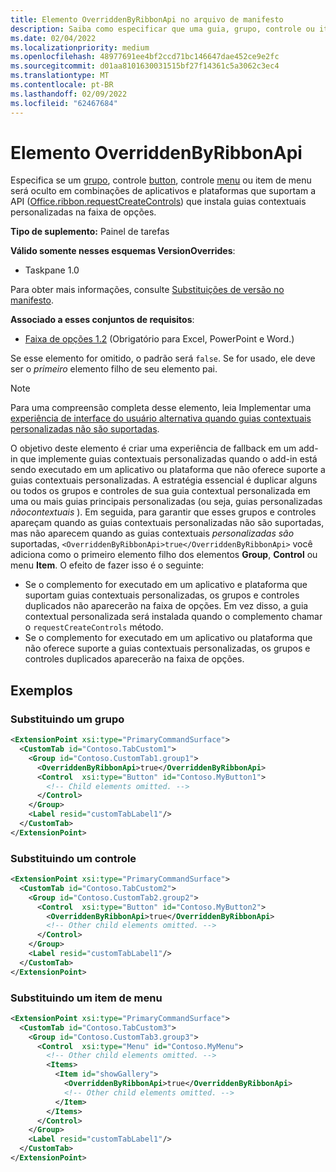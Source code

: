 ```yaml
---
title: Elemento OverriddenByRibbonApi no arquivo de manifesto
description: Saiba como especificar que uma guia, grupo, controle ou item de menu personalizado não deve aparecer quando também faz parte de uma guia contextual personalizada.
ms.date: 02/04/2022
ms.localizationpriority: medium
ms.openlocfilehash: 48977691ee4bf2ccd71bc146647dae452ce9e2fc
ms.sourcegitcommit: d01aa8101630031515bf27f14361c5a3062c3ec4
ms.translationtype: MT
ms.contentlocale: pt-BR
ms.lasthandoff: 02/09/2022
ms.locfileid: "62467684"
---
```

# <a name="overriddenbyribbonapi-element"></a>Elemento OverriddenByRibbonApi

Especifica se um [grupo](group.md), controle [button](control-button.md), controle [menu](control-menu.md) ou item de menu será oculto em combinações de aplicativos e plataformas que suportam a API ([Office.ribbon.requestCreateControls](/javascript/api/office/office.ribbon?view=common-js&preserve-view=true#office-office-ribbon-requestcreatecontrols-member(1))) que instala guias contextuais personalizadas na faixa de opções.

**Tipo de suplemento:** Painel de tarefas

**Válido somente nesses esquemas VersionOverrides**:

- Taskpane 1.0

Para obter mais informações, consulte [Substituições de versão no manifesto](../../develop/add-in-manifests.md#version-overrides-in-the-manifest).

**Associado a esses conjuntos de requisitos**:

- [Faixa de opções 1.2](../requirement-sets/add-in-commands-requirement-sets.md) (Obrigatório para Excel, PowerPoint e Word.)

Se esse elemento for omitido, o padrão será `false`. Se for usado, ele deve ser o *primeiro* elemento filho de seu elemento pai.

> [!NOTE]
> Para uma compreensão completa desse elemento, leia Implementar uma [experiência de interface do usuário alternativa quando guias contextuais personalizadas não são suportadas](../../design/contextual-tabs.md#implement-an-alternate-ui-experience-when-custom-contextual-tabs-are-not-supported).

O objetivo deste elemento é criar uma experiência de fallback em um add-in que implemente guias contextuais personalizadas quando o add-in está sendo executado em um aplicativo ou plataforma que não oferece suporte a guias contextuais personalizadas. A estratégia essencial é duplicar alguns ou todos os grupos e controles de sua guia contextual personalizada em uma ou mais guias principais personalizadas (ou seja, guias personalizadas *nãocontextuais* ). Em seguida, para garantir que esses grupos e controles apareçam quando as guias contextuais personalizadas não são suportadas, mas não aparecem quando as guias contextuais *personalizadas são* suportadas, `<OverriddenByRibbonApi>true</OverriddenByRibbonApi>` você adiciona como o primeiro elemento filho dos elementos **Group**, **Control** ou menu **Item**. O efeito de fazer isso é o seguinte:

- Se o complemento for executado em um aplicativo e plataforma que suportam guias contextuais personalizadas, os grupos e controles duplicados não aparecerão na faixa de opções. Em vez disso, a guia contextual personalizada será instalada quando o complemento chamar o `requestCreateControls` método.
- Se o complemento for executado em um aplicativo ou plataforma que não  oferece suporte a guias contextuais personalizadas, os grupos e controles duplicados aparecerão na faixa de opções.

## <a name="examples"></a>Exemplos

### <a name="overriding-a-group"></a>Substituindo um grupo

```xml
<ExtensionPoint xsi:type="PrimaryCommandSurface">
  <CustomTab id="Contoso.TabCustom1">
    <Group id="Contoso.CustomTab1.group1">
      <OverriddenByRibbonApi>true</OverriddenByRibbonApi>
      <Control  xsi:type="Button" id="Contoso.MyButton1">
        <!-- Child elements omitted. -->
      </Control>
    </Group>
    <Label resid="customTabLabel1"/>
  </CustomTab>
</ExtensionPoint>
```

### <a name="overriding-a-control"></a>Substituindo um controle

```xml
<ExtensionPoint xsi:type="PrimaryCommandSurface">
  <CustomTab id="Contoso.TabCustom2">
    <Group id="Contoso.CustomTab2.group2">
      <Control  xsi:type="Button" id="Contoso.MyButton2">
        <OverriddenByRibbonApi>true</OverriddenByRibbonApi>
        <!-- Other child elements omitted. -->
      </Control>
    </Group>
    <Label resid="customTabLabel1"/>
  </CustomTab>
</ExtensionPoint>
```

### <a name="overriding-a-menu-item"></a>Substituindo um item de menu

```xml
<ExtensionPoint xsi:type="PrimaryCommandSurface">
  <CustomTab id="Contoso.TabCustom3">
    <Group id="Contoso.CustomTab3.group3">
      <Control  xsi:type="Menu" id="Contoso.MyMenu">
        <!-- Other child elements omitted. -->
        <Items>
          <Item id="showGallery">
            <OverriddenByRibbonApi>true</OverriddenByRibbonApi>
            <!-- Other child elements omitted. -->
          </Item>
        </Items>
      </Control>
    </Group>
    <Label resid="customTabLabel1"/>
  </CustomTab>
</ExtensionPoint>
```
